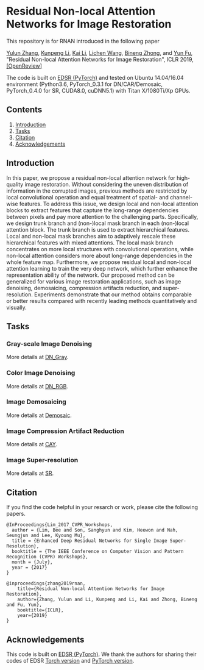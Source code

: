 # Residual Non-local Attention Networks for Image Restoration
This repository is for RNAN introduced in the following paper

[Yulun Zhang](http://yulunzhang.com/), [Kunpeng Li](https://kunpengli1994.github.io/), [Kai Li](http://kailigo.github.io/), [Lichen Wang](https://sites.google.com/site/lichenwang123/), [Bineng Zhong](https://scholar.google.de/citations?user=hvRBydsAAAAJ&hl=en), and [Yun Fu](http://www1.ece.neu.edu/~yunfu/), "Residual Non-local Attention Networks for Image Restoration", ICLR 2019, [[OpenReview]](https://openreview.net/pdf?id=HkeGhoA5FX) 

The code is built on [EDSR (PyTorch)](https://github.com/thstkdgus35/EDSR-PyTorch) and tested on Ubuntu 14.04/16.04 environment (Python3.6, PyTorch_0.3.1 for DN/CAR/Demosaic, PyTorch_0.4.0 for SR, CUDA8.0, cuDNN5.1) with Titan X/1080Ti/Xp GPUs.

## Contents
1. [Introduction](#Introduction)
2. [Tasks](#Tasks)
3. [Citation](#citation)
4. [Acknowledgements](#acknowledgements)

## Introduction
In this paper, we propose a residual non-local attention network for high-quality image restoration. Without considering the uneven distribution of information in the corrupted images, previous methods are restricted by local convolutional operation and equal treatment of spatial- and channel-wise features. To address this issue, we design local and non-local attention blocks to extract features that capture the long-range dependencies between pixels and pay more attention to the challenging parts. Specifically, we design trunk branch and (non-)local mask branch in each (non-)local attention block. The trunk branch is used to extract hierarchical features. Local and non-local mask branches aim to adaptively rescale these hierarchical features with mixed attentions. The local mask branch concentrates on more local structures with convolutional operations, while non-local attention considers more about long-range dependencies in the whole feature map. Furthermore, we propose residual local and non-local attention learning to train the very deep network, which further enhance the representation ability of the network. Our proposed method can be generalized for various image restoration applications, such as image denoising, demosaicing, compression artifacts reduction, and super-resolution. Experiments demonstrate that our method obtains comparable or better results compared with recently leading methods quantitatively and visually. 

## Tasks
### Gray-scale Image Denoising 
More details at [DN_Gray](https://github.com/yulunzhang/RNAN/tree/master/DN_Gray).
### Color Image Denoising 
More details at [DN_RGB](https://github.com/yulunzhang/RNAN/tree/master/DN_RGB).
### Image Demosaicing 
More details at [Demosaic](https://github.com/yulunzhang/RNAN/tree/master/Demosaic).
### Image Compression Artifact Reduction 
More details at [CAY](https://github.com/yulunzhang/RNAN/tree/master/CAR).
### Image Super-resolution 
More details at [SR](https://github.com/yulunzhang/RNAN/tree/master/SR).

## Citation
If you find the code helpful in your resarch or work, please cite the following papers.
```
@InProceedings{Lim_2017_CVPR_Workshops,
  author = {Lim, Bee and Son, Sanghyun and Kim, Heewon and Nah, Seungjun and Lee, Kyoung Mu},
  title = {Enhanced Deep Residual Networks for Single Image Super-Resolution},
  booktitle = {The IEEE Conference on Computer Vision and Pattern Recognition (CVPR) Workshops},
  month = {July},
  year = {2017}
}

@inproceedings{zhang2019rnan,
    title={Residual Non-local Attention Networks for Image Restoration},
    author={Zhang, Yulun and Li, Kunpeng and Li, Kai and Zhong, Bineng and Fu, Yun},
    booktitle={ICLR},
    year={2019}
}
```
## Acknowledgements
This code is built on [EDSR (PyTorch)](https://github.com/thstkdgus35/EDSR-PyTorch). We thank the authors for sharing their codes of EDSR [Torch version](https://github.com/LimBee/NTIRE2017) and [PyTorch version](https://github.com/thstkdgus35/EDSR-PyTorch).
